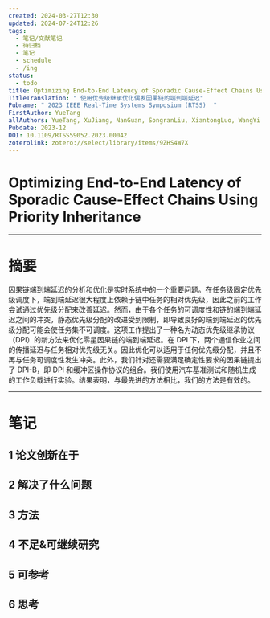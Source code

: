 ```yaml
---
created: 2024-03-27T12:30
updated: 2024-07-24T12:26
tags:
  - 笔记/文献笔记
  - 待归档
  - 笔记
  - schedule
  - /ing
status:
  - todo
title: Optimizing End-to-End Latency of Sporadic Cause-Effect Chains Using Priority Inheritance
TitleTranslation: " 使用优先级继承优化偶发因果链的端到端延迟"
Pubname: " 2023 IEEE Real-Time Systems Symposium (RTSS)  "
FirstAuthor: YueTang
allAuthors: YueTang, XuJiang, NanGuan, SongranLiu, XiantongLuo, WangYi
Pubdate: 2023-12
DOI: 10.1109/RTSS59052.2023.00042
zoterolink: zotero://select/library/items/9ZHS4W7X
---
```



# Optimizing End-to-End Latency of Sporadic Cause-Effect Chains Using Priority Inheritance
---

# 摘要

因果链端到端延迟的分析和优化是实时系统中的一个重要问题。在任务级固定优先级调度下，端到端延迟很大程度上依赖于链中任务的相对优先级，因此之前的工作尝试通过优先级分配来改善延迟。然而，由于各个任务的可调度性和链的端到端延迟之间的冲突，静态优先级分配的改进受到限制，即导致良好的端到端延迟的优先级分配可能会使任务集不可调度。这项工作提出了一种名为动态优先级继承协议（DPI）的新方法来优化零星因果链的端到端延迟。在 DPI 下，两个通信作业之间的传播延迟与任务相对优先级无关。因此优化可以适用于任何优先级分配，并且不再与任务可调度性发生冲突。此外，我们针对还需要满足确定性要求的因果链提出了 DPI-B，即 DPI 和缓冲区操作协议的组合。我们使用汽车基准测试和随机生成的工作负载进行实验。结果表明，与最先进的方法相比，我们的方法是有效的。







***

# 笔记

## 1 论文创新在于

## 2 解决了什么问题

## 3 方法

## 4 不足&可继续研究

## 5 可参考

## 6 思考
